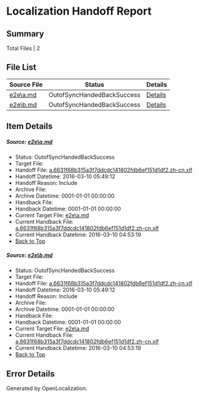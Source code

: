 # <a name='report-top'></a> Localization Handoff Report

## Summary
 Total Files | 2

## File List
 Source File | Status | Details 
 ----------- | ------ | ------- 
 [e2e\a.md](https://github.com/OpenLocalizationTest/oltest/blob/dc3e94321fed80a3f06baf11a149debaeecd2fcd/e2e/a.md) | OutofSyncHandedBackSuccess | [Details](#fc0b58f45ab314fa80886e49baca7feb797510171)
 [e2e\b.md](https://github.com/OpenLocalizationTest/oltest/blob/dc3e94321fed80a3f06baf11a149debaeecd2fcd/e2e/b.md) | OutofSyncHandedBackSuccess | [Details](#fc0b58f45ab314fa80886e49baca7feb797510172)

## Item Details
##### <a name='fc0b58f45ab314fa80886e49baca7feb797510171'></a> Source: [e2e\a.md](https://github.com/OpenLocalizationTest/oltest/blob/dc3e94321fed80a3f06baf11a149debaeecd2fcd/e2e/a.md)
* Status: OutofSyncHandedBackSuccess
* Target File: 
* Handoff File: [a.6631f68b315a3f7ddcdc141802fdb6ef151d1df2.zh-cn.xlf](https://github.com/OpenLocalizationTestOrg/olhandoff/blob/bd4c41b4cb8ce367c1f38e5c6ad85e9918c117d9/ol-handoff/OpenLocalizationTestOrg/oltest.zh-cn/xinjiang/ht/a.6631f68b315a3f7ddcdc141802fdb6ef151d1df2.zh-cn.xlf)
* Handoff Datetime: 2016-03-10 05:49:12
* Handoff Reason: Include
* Archive File: 
* Archive Datetime: 0001-01-01 00:00:00
* Handback File: 
* Handback Datetime: 0001-01-01 00:00:00
* Current Target File: [e2e\a.md](https://github.com/OpenLocalizationTestOrg/oltest.zh-cn/blob/33d1ea1a29d5d295b77e359618e14a9d05af4399/e2e/a.md)
* Current Handback File: [a.6631f68b315a3f7ddcdc141802fdb6ef151d1df2.zh-cn.xlf](https://github.com/OpenLocalizationTestOrg/olhandback/blob/3ca2cd945e27fede4740670e996567560dca847a/ol-handback/OpenLocalizationTestOrg/oltest.zh-cn/xinjiang/ht/a.6631f68b315a3f7ddcdc141802fdb6ef151d1df2.zh-cn.xlf)
* Current Handback Datetime: 2016-03-10 04:53:19
* [Back to Top](#report-top)

##### <a name='fc0b58f45ab314fa80886e49baca7feb797510172'></a> Source: [e2e\b.md](https://github.com/OpenLocalizationTest/oltest/blob/dc3e94321fed80a3f06baf11a149debaeecd2fcd/e2e/b.md)
* Status: OutofSyncHandedBackSuccess
* Target File: 
* Handoff File: [a.6631f68b315a3f7ddcdc141802fdb6ef151d1df2.zh-cn.xlf](https://github.com/OpenLocalizationTestOrg/olhandoff/blob/bd4c41b4cb8ce367c1f38e5c6ad85e9918c117d9/ol-handoff/OpenLocalizationTestOrg/oltest.zh-cn/xinjiang/ht/a.6631f68b315a3f7ddcdc141802fdb6ef151d1df2.zh-cn.xlf)
* Handoff Datetime: 2016-03-10 05:49:12
* Handoff Reason: Include
* Archive File: 
* Archive Datetime: 0001-01-01 00:00:00
* Handback File: 
* Handback Datetime: 0001-01-01 00:00:00
* Current Target File: [e2e\a.md](https://github.com/OpenLocalizationTestOrg/oltest.zh-cn/blob/33d1ea1a29d5d295b77e359618e14a9d05af4399/e2e/a.md)
* Current Handback File: [a.6631f68b315a3f7ddcdc141802fdb6ef151d1df2.zh-cn.xlf](https://github.com/OpenLocalizationTestOrg/olhandback/blob/3ca2cd945e27fede4740670e996567560dca847a/ol-handback/OpenLocalizationTestOrg/oltest.zh-cn/xinjiang/ht/a.6631f68b315a3f7ddcdc141802fdb6ef151d1df2.zh-cn.xlf)
* Current Handback Datetime: 2016-03-10 04:53:19
* [Back to Top](#report-top)


## Error Details

Generated by OpenLocalization.

